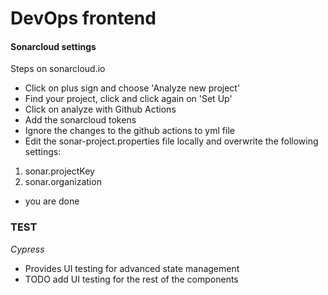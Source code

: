 # DevOps frontend

#### Sonarcloud settings

Steps on sonarcloud.io

- Click on plus sign and choose 'Analyze new project'
- Find your project, click and click again on 'Set Up'
- Click on analyze with Github Actions
- Add the sonarcloud tokens
- Ignore the changes to the github actions to yml file
- Edit the sonar-project.properties file locally and overwrite the following settings:

1. sonar.projectKey
2. sonar.organization

- you are done

### TEST

_Cypress_

- Provides UI testing for advanced state management
- TODO add UI testing for the rest of the components
